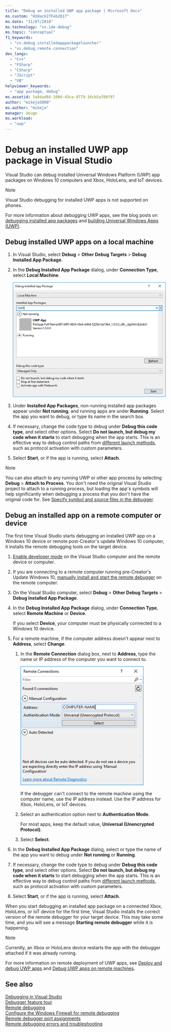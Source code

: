 ```yaml
---
title: "Debug an installed UWP app package | Microsoft Docs"
ms.custom: "H1Hack27Feb2017"
ms.date: "11/07/2018"
ms.technology: "vs-ide-debug"
ms.topic: "conceptual"
f1_keywords: 
  - "vs.debug.installedapppackagelauncher"
  - "vs.debug.remote.connection"
dev_langs: 
  - "C++"
  - "FSharp"
  - "CSharp"
  - "JScript"
  - "VB"
helpviewer_keywords: 
  - "app package, debug"
ms.assetid: 5a94ad64-100d-43ca-9779-16cb5af86f97
author: "mikejo5000"
ms.author: "mikejo"
manager: douge
ms.workload: 
  - "uwp"
---
```

# Debug an installed UWP app package in Visual Studio

Visual Studio can debug installed Universal Windows Platform (UWP) app packages on Windows 10 computers and Xbox, HoloLens, and IoT devices. 

>[!NOTE]
>Visual Studio debugging for installed UWP apps is not supported on phones.
   
For more information about debugging UWP apps, see the blog posts on [debugging installed app packages](https://blogs.msdn.microsoft.com/devops/2016/03/30/updates-for-debugging-installed-app-packages-in-visual-studio-2015-update-2/) and [building Universal Windows Apps (UWP)](https://blogs.msdn.microsoft.com/visualstudio/2016/08/02/universal-windows-apps-targeting-windows-10-anniversary-sdk/).

## Debug installed UWP apps on a local machine

1. In Visual Studio, select **Debug** > **Other Debug Targets** > **Debug Installed App Package**.
   
1. In the **Debug Installed App Package** dialog, under **Connection Type**, select **Local Machine**.
   
   ![DebugInstalledAppPackage](../debugger/media/debug-installed-app-pkg.png "DebugInstalledAppPackage")
   
1. Under **Installed App Packages**, non-running installed app packages appear under **Not running**, and running apps are under **Running**. Select the app you want to debug, or type its name in the search box.
   
1. If necessary, change the code type to debug under **Debug this code type**, and select other options. Select **Do not launch, but debug my code when it starts** to start debugging when the app starts. This is an effective way to debug control paths from [different launch methods](/windows/uwp/xbox-apps/automate-launching-uwp-apps), such as protocol activation with custom parameters.

1. Select **Start**, or if the app is running, select **Attach**.

> [!NOTE]
> You can also attach to any running UWP or other app process by selecting **Debug** > **Attach to Process**. You don't need the original Visual Studio project to attach to a running process, but loading the app's symbols will help significantly when debugging a process that you don't have the original code for. See [Specify symbol and source files in the debugger](specify-symbol-dot-pdb-and-source-files-in-the-visual-studio-debugger.md).
  
## <a name="remote"></a> Debug an installed app on a remote computer or device

The first time Visual Studio starts debugging an installed UWP app on a Windows 10 device or remote post-Creator's update Windows 10 computer, it installs the remote debugging tools on the target device. 

1. [Enable developer mode](/windows/uwp/get-started/enable-your-device-for-development) on the Visual Studio computer and the remote device or computer.
   
1. If you are connecting to a remote computer running pre-Creator's Update Windows 10, [manually install and start the remote debugger](../debugger/remote-debugging.md) on the remote computer.
   
1. On the Visual Studio computer, select **Debug** > **Other Debug Targets** > **Debug Installed App Package**.
   
1. In the **Debug Installed App Package** dialog, under **Connection Type**, select **Remote Machine** or **Device**.
   
   If you select **Device**, your computer must be physically connected to a Windows 10 device.
   
1. For a remote machine, if the computer address doesn't appear next to **Address**, select **Change**. 
      
   1. In the **Remote Connection** dialog box, next to **Address**, type the name or IP address of the computer you want to connect to.
      
      ![ChooseRemoteComputer](../debugger/media/debug-remote-app-pkg.png "ChooseRemoteComputer")
      
      If the debugger can't connect to the remote machine using the computer name, use the IP address instead. Use the IP address for Xbox, HoloLens, or IoT devices.
   1. Select an authentication option next to **Authentication Mode**.
      
      For most apps, keep the default value, **Universal (Unencrypted Protocol)**.
   1. Select **Select**. 

1. In the **Debug Installed App Package** dialog, select or type the name of the app you want to debug under **Not running** or **Running**.
   
1. If necessary, change the code type to debug under **Debug this code type**, and select other options. Select **Do not launch, but debug my code when it starts** to start debugging when the app starts. This is an effective way to debug control paths from [different launch methods](/windows/uwp/xbox-apps/automate-launching-uwp-apps), such as protocol activation with custom parameters.
   
1. Select **Start**, or if the app is running, select **Attach**.

When you start debugging an installed app package on a connected Xbox, HoloLens, or IoT device for the first time, Visual Studio installs the correct version of the remote debugger for your target device. This may take some time, and you will see a message **Starting remote debugger** while it is happening.

>[!NOTE]
>Currently, an Xbox or HoloLens device restarts the app with the debugger attached if it was already running.

For more information on remote deployment of UWP apps, see [Deploy and debug UWP apps](/windows/uwp/debug-test-perf/deploying-and-debugging-uwp-apps#advanced-remote-deployment-options) and [Debug UWP apps on remote machines](run-windows-store-apps-on-a-remote-machine.md). 
  
## See also  
 [Debugging in Visual Studio](../debugger/index.md)  
 [Debugger feature tour](../debugger/debugger-feature-tour.md)  
 [Remote debugging](../debugger/remote-debugging.md)  
 [Configure the Windows Firewall for remote debugging](../debugger/configure-the-windows-firewall-for-remote-debugging.md)  
 [Remote debugger port assignments](../debugger/remote-debugger-port-assignments.md)  
 [Remote debugging errors and troubleshooting](../debugger/remote-debugging-errors-and-troubleshooting.md)